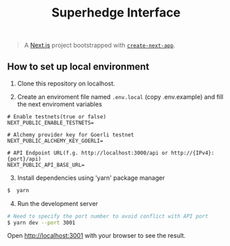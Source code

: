 <div align="center">
  <h1>Superhedge Interface</h1>
  <br />
</div>

> A [Next.js](https://nextjs.org/) project bootstrapped with [`create-next-app`](https://github.com/vercel/next.js/tree/canary/packages/create-next-app).

## How to set up local environment

1. Clone this repository on localhost.

2. Create an enviroment file named `.env.local` (copy .env.example) and fill the next enviroment variables

```
# Enable testnets(true or false)
NEXT_PUBLIC_ENABLE_TESTNETS=

# Alchemy provider key for Goerli testnet
NEXT_PUBLIC_ALCHEMY_KEY_GOERLI=

# API Endpoint URL(f.g. http://localhost:3000/api or http://{IPv4}:{port}/api)
NEXT_PUBLIC_API_BASE_URL=
```

3. Install dependencies using 'yarn' package manager

```bash
$  yarn
```

4. Run the development server

```bash
# Need to specify the port number to avoid conflict with API port
$ yarn dev --port 3001
```

Open [http://localhost:3001](http://localhost:3001) with your browser to see the result.

